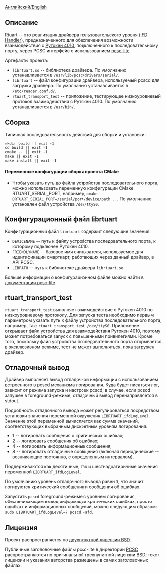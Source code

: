 [Английский/English](README_EN.md)

## Описание

Rtuart -- это реализация драйвера пользовательского уровня ([IFD Handler](https://pcsclite.apdu.fr/api/group__IFDHandler.html#details)), предназначенного для обеспечения возможности взаимодействия с [Рутокен 4010](https://www.rutoken.ru/products/all/rutoken-m2m/#models), подключенного к последовательному порту, через PCSC интерфейс с использованием [pcsc-lite](https://pcsclite.apdu.fr/).

Артефакты проекта:
* `librtuart.so` -- библиотека драйвера. По умолчанию устанавливается в `/usr/lib/pcsc/drivers/serial/`.
* `librtuart` -- файл конфигурации драйвера, используемый pcscd для загрузки драйвера. По умолчанию устанавливается в `/etc/reader.conf.d/`.
* `rtuart_transport_test` -- приложение, тестирующее низкоуровневый протокол взаимодействия с Рутокен 4010. По умолчанию устанавливается в `/usr/bin/`.

## Сборка

Типичная последовательность действий для сборки и установки:

```
mkdir build || exit -1
cd build || exit -1
cmake .. || exit -1
make || exit -1
make install || exit -1
```

#### Переменные конфигурации сборки проекта CMake

* Чтобы указать путь до файла устройства последовательного порта, можно использовать переменную конфигурации CMake RTUART_SERIAL_PORT, например, `cmake -DRTUART_SERIAL_PORT=/serial/port/device/path ..`. По умолчанию установлен файл устройства `/dev/ttyS0`.

## Конфигурационный файл librtuart

Конфигурационный файл `librtuart` содержит следующие значения:
* `DEVICENAME` -- путь к файлу устройства последовательного порта, к которому подключен Рутокен 4010.
* `FRIENDLYNAME` -- базовое имя считывателя, используемое для идентификации смарткарт, работающих через данный драйвер, в API PCSC.
* `LIBPATH` -- путь к библиотеке драйвера `librtuart.so`.

Больше информации о конфигурационном файле можно найти в [документации pcsc-lite](https://pcsclite.apdu.fr/api/group__IFDHandler.html#details).

## rtuart_transport_test

`rtuart_transport_test` выполняет взаимодействие с Рутокен 4010 по низкоуровневому протоколу. Для запуска теста необходимо первым параметром указать путь к файлу устройства последовательного порта, например, так: `rtuart_transport_test /dev/ttyS0`. Приложение открывает файл устройства для взаимодействия Рутокен 4010, поэтому может потребоваться запуск с повышенными привилегиями. Кроме того, поскольку файл устройства последовательного порта открывается в эксклюзивном режиме, тест не может выполняться, пока загружен драйвер.

## Отладочный вывод

Драйвер выполняет вывод отладочной информации с использованием встроенного в pcscd механизма логирования. Куда будет писаться лог, зависит от режима запуска и настроек pcscd; в случае, если pcscd запущен в foreground-режиме, отладочный вывод перенаправляется в stdout.

Подробность отладочного вывода может регулироваться посредством установки значения переменной окружения `LIBRTUART_ifdLogLevel`. Значение этой переменной вычисляется как сумма значений, соответствующих выбранным дискретным уровням логирования:
* 1 -- логировать сообщения о критических ошибках;
* 2 -- логировать сообщения об ошибках;
* 4 -- логировать информационные сообщения;
* 8 -- логировать отладочные сообщения (включая периодические -- возникающие постоянно, с определенным интервалом).

Поддерживаются как десятичные, так и шестнадцатиричные значения переменной `LIBRTUART_ifdLogLevel`.

По умолчанию уровень отладочного вывода равен `3`, что значит логируются критический сообщения и сообщения об ошибках.

Запустить `pcscd` foreground-режиме с уровнем логирования, обеспечивающим вывод информации критических ошибках, просто ошибках и информационных сообщений, можно следующим образом: `sudo LIBRTUART_ifdLogLevel=7 pcscd -afd`.

## Лицензия

Проект распространяется по [двухпунктной лицензии BSD](LICENSE).

Публичные заголовочные файлы pcsc-lite в директории [PCSC](PCSC/include/PCSC) распространяются по оригинальной трехпунктной лицензии BSD; текст лицензии и указания авторства размещены в самих заголовочных файлах.